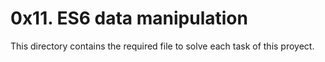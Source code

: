 # 0x11. ES6 data manipulation
This directory contains the required file to solve each task of this proyect.
